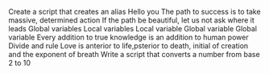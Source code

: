 Create a script that creates an alias
Hello you
The path to success is to take massive, determined action
If the path be beautiful, let us not ask where it leads
Global variables
Local variables
Local variable
Global variable
Global variable
Every addition to true knowledge is an addition to human power
Divide and rule
Love is anterior to life,psterior to death, initial of creation and the exponent of breath
Write a script that converts a number from base 2 to 10
